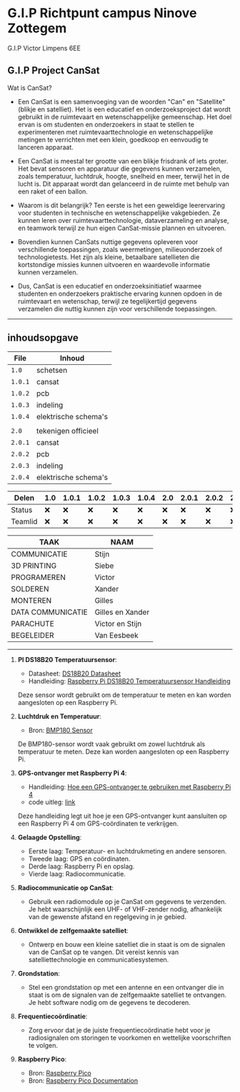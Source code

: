 # G.I.P Richtpunt campus Ninove Zottegem
G.I.P Victor Limpens 6EE


## **G.I.P Project CanSat**

Wat is CanSat?

- Een CanSat is een samenvoeging van de woorden "Can" en "Satellite" (blikje en satelliet). Het is een educatief en onderzoeksproject dat wordt gebruikt in de ruimtevaart en wetenschappelijke gemeenschap. Het doel ervan is om studenten en onderzoekers in staat te stellen te experimenteren met ruimtevaarttechnologie en wetenschappelijke metingen te verrichten met een klein, goedkoop en eenvoudig te lanceren apparaat.

- Een CanSat is meestal ter grootte van een blikje frisdrank of iets groter. Het bevat sensoren en apparatuur die gegevens kunnen verzamelen, zoals temperatuur, luchtdruk, hoogte, snelheid en meer, terwijl het in de lucht is. Dit apparaat wordt dan gelanceerd in de ruimte met behulp van een raket of een ballon.

- Waarom is dit belangrijk? Ten eerste is het een geweldige leerervaring voor studenten in technische en wetenschappelijke vakgebieden. Ze kunnen leren over ruimtevaarttechnologie, dataverzameling en analyse, en teamwork terwijl ze hun eigen CanSat-missie plannen en uitvoeren.

- Bovendien kunnen CanSats nuttige gegevens opleveren voor verschillende toepassingen, zoals weermetingen, milieuonderzoek of technologietests. Het zijn als kleine, betaalbare satellieten die kortstondige missies kunnen uitvoeren en waardevolle informatie kunnen verzamelen.

- Dus, CanSat is een educatief en onderzoeksinitiatief waarmee studenten en onderzoekers praktische ervaring kunnen opdoen in de ruimtevaart en wetenschap, terwijl ze tegelijkertijd gegevens verzamelen die nuttig kunnen zijn voor verschillende toepassingen.

****

## inhoudsopgave
<a name="inhoudsopgave"></a>

| File      | Inhoud                 |
|    ---    |          ---           |
| `1.0`     | schetsen               |
| `1.0.1`   |  cansat                |
| `1.0.2`   |  pcb                   |
| `1.0.3`   |  indeling              |
| `1.0.4`   |  elektrische schema's  |
|           |                        |
| `2.0`     | tekenigen officieel    |
| `2.0.1`   | cansat                 |
| `2.0.2`   | pcb                    |
| `2.0.3`   | indeling               |
| `2.0.4`   | elektrische schema's   |


   Delen    | 1.0 | 1.0.1 | 1.0.2 | 1.0.3 | 1.0.4 | 2.0 | 2.0.1 | 2.0.2 | 2.0.3 | 2.0.4 
   ---      | --- | ---   | ---   |---    |---    | --- |---    |---    |---    |--- 
   Status   |❌|❌|❌|❌|❌|❌|❌|❌|❌|❌ 
   Teamlid   |❌|❌|❌|❌|❌|❌|❌|❌|❌|❌ 


|TAAK|	NAAM |
|    ---    |          ---           |
|COMMUNICATIE|	Stijn |
|3D PRINTING|	Siebe|
|PROGRAMEREN|	Victor|
|SOLDEREN|	Xander|
|MONTEREN|	Gilles|
|DATA COMMUNICATIE|	Gilles en Xander|
|PARACHUTE|	Victor en Stijn|
|BEGELEIDER|	Van Eesbeek|

   

****

1. **PI DS18B20 Temperatuursensor**:
   - Datasheet: [DS18B20 Datasheet](https://www.digikey.be/en/htmldatasheets/production/1668/0/0/1/ds18b20z-t-r)
   - Handleiding: [Raspberry Pi DS18B20 Temperatuursensor Handleiding](https://www.circuitbasics.com/raspberry-pi-ds18b20-temperature-sensor-tutorial/)
   
   Deze sensor wordt gebruikt om de temperatuur te meten en kan worden aangesloten op een Raspberry Pi.

2. **Luchtdruk en Temperatuur**:
   - Bron: [BMP180 Sensor](https://raspberrytips.nl/bmp180/)
   
   De BMP180-sensor wordt vaak gebruikt om zowel luchtdruk als temperatuur te meten. Deze kan worden aangesloten op een Raspberry Pi.

3. **GPS-ontvanger met Raspberry Pi 4**:
   - Handleiding: [Hoe een GPS-ontvanger te gebruiken met Raspberry Pi 4](https://maker.pro/raspberry-pi/tutorial/how-to-use-a-gps-receiver-with-raspberry-pi-4)
   - code uitleg: [link](https://microcontrollerslab.com/neo-6m-gps-module-raspberry-pi-pico-micropython/)

   Deze handleiding legt uit hoe je een GPS-ontvanger kunt aansluiten op een Raspberry Pi 4 om GPS-coördinaten te verkrijgen.

4. **Gelaagde Opstelling**:
     - Eerste laag: Temperatuur- en luchtdrukmeting en andere sensoren.
     - Tweede laag: GPS en coördinaten.
     - Derde laag: Raspberry Pi en opslag.
     - Vierde laag: Radiocommunicatie.

5. **Radiocommunicatie op CanSat**:
   - Gebruik een radiomodule op je CanSat om gegevens te verzenden. Je hebt waarschijnlijk een UHF- of VHF-zender nodig, afhankelijk van de gewenste afstand en regelgeving in je gebied.

6. **Ontwikkel de zelfgemaakte satelliet**:
   - Ontwerp en bouw een kleine satelliet die in staat is om de signalen van de CanSat op te vangen. Dit vereist kennis van satelliettechnologie en communicatiesystemen.

7. **Grondstation**:
   - Stel een grondstation op met een antenne en een ontvanger die in staat is om de signalen van de zelfgemaakte satelliet te ontvangen. Je hebt software nodig om de gegevens te decoderen.

8. **Frequentiecoördinatie**:
   - Zorg ervoor dat je de juiste frequentiecoördinatie hebt voor je radiosignalen om storingen te voorkomen en wettelijke voorschriften te volgen.

9. **Raspberry Pico**:
   - Bron: [Raspberry Pico](https://picockpit.com/raspberry-pi/nl/alles-over-de-raspberry-pi-pico/)
   - Bron: [Raspberry Pico Documentation](https://www.raspberrypi.com/documentation/microcontrollers/raspberry-pi-pico.html)


